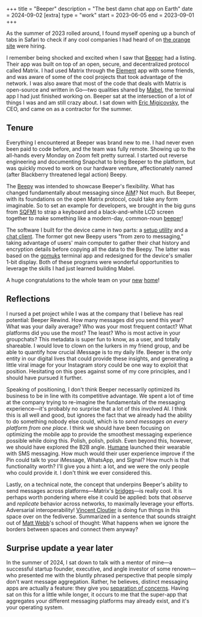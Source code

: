 +++
title = "Beeper"
description = "The best damn chat app on Earth"
date = 2024-09-02
[extra]
type = "work"
start = 2023-06-05
end = 2023-09-01
+++

As the summer of 2023 rolled around, I found myself opening up a bunch
of tabs in Safari to check if any cool companies I had heard of on [the
orange site] were hiring.

I remember being shocked and excited when I saw that [Beeper] had a
listing. Their app was built on top of an open, secure, and
decentralized protocol called Matrix. I had used Matrix through the
[Element] app with some friends, and was aware of some of the cool
projects that took advantage of the network. I was also aware that most
of the code that deals with Matrix is open-source and written in Go—two
qualities shared by [Mabel], the terminal app I had just finished
working on. Beeper sat at the intersection of a lot of things I was and
am still crazy about. I sat down with [Eric Migicovsky], the CEO, and
came on as a contractor for the summer.

## Tenure
Everything I encountered at Beeper was brand new to me. I had never even
been paid to code before, and the team was fully remote. Showing up to
the all-hands every Monday on Zoom felt pretty surreal. I started out
reverse engineering and documenting Snapchat to bring Beeper to the
platform, but was quickly moved to work on our hardware venture,
affectionately named (after Blackberry threatened legal action) Beepy.

The [Beepy] was intended to showcase Beeper's flexibility. What has
changed fundamentally about messaging since [AIM]? Not much. But Beeper,
with its foundations on the open Matrix protocol, could take any form
imaginable. So to set an example for developers, we brought in the big
guns from [SQFMI] to strap a keyboard and a black-and-white LCD screen
together to make something like a modern-day, common-noun
[beeper][tweet]!

The software I built for the device came in two parts: a [setup utility]
and a [chat client]. The former got new Beepy users "from zero to
messaging," taking advantage of users' main computer to gather their
chat history and encryption details before copying all the data to the
Beepy. The latter was based on the [gomuks] terminal app and redesigned
for the device's smaller 1-bit display. Both of these programs were
wonderful opportunities to leverage the skills I had just learned
building Mabel.

A huge congratulations to the whole team on your [new][acqhn]
[home][acq]!

## Reflections
I nursed a pet project while I was at the company that I believe has
real potential: Beeper Rewind. How many messages did you send this year?
What was your daily average? Who was your most frequent contact? What
platforms did you use the most? The least? Who is most active in your
groupchats? This metadata is super fun to know, as a user, and totally
shareable. I would love to clown on the lurkers in my friend group, and
be able to quantify how crucial iMessage is to my daily life. Beeper is
the only entity in our digital lives that could provide these insights,
and generating a little viral image for your Instagram story could be
one way to exploit that position. Hesitating on this goes against some
of my core principles, and I should have pursued it further.

Speaking of positioning, I don't think Beeper necessarily optimized its
business to be in line with its competitive advantage. We spent a lot of
time at the company trying to re-imagine the fundamentals of the
messaging experience—it's probably no surprise that a lot of this
involved AI. I think this is all well and good, but ignores the fact
that we already had the ability to do something nobody else could, which
is to *send messages on every platform from one place*. I think we
should have been focusing on optimizing the mobile app to provide the
smoothest messaging experience possible while doing this. Polish,
polish, polish. Even beyond this, however, we should have explored the
B2B angle. [Humane] launched their wearable with SMS messaging. How much
would their user experience improve if the Pin could talk to your
iMessage, WhatsApp, and Signal? How much is that functionality worth?
I'll give you a hint: a lot, and we were the only people who could
provide it. I don't think we ever considered this.

Lastly, on a technical note, the concept that underpins Beeper's ability
to send messages across platforms—Matrix's [bridges]—is really cool. It
is perhaps worth pondering where else it could be applied: bots that
*observe* and *replicate* behavior across networks, to maximally
leverage your efforts. Adversarial interoperability! [Vincent Cloutier]
is doing fun things in this space over on the fediverse. Summarized in a
sentence that sounds straight out of [Matt Webb]'s school of thought:
What happens when we ignore the borders between spaces and connect them
anyway?

## Surprise update a year later
In the summer of 2024, I sat down to talk with a mentor of mine—a
successful startup founder, executive, and angle investor of some
renown—who presented me with the bluntly phrased perspective that people
simply don't want message aggregation. Rather, he believes, distinct
messaging apps are actually a feature: they give you [separation of
concerns]. Having sat on this for a little while longer, it occurs to me
that the super-app that aggregates your different messaging platforms
may already exist, and it's your operating system.

[the orange site]: https://news.ycombinator.com
[Beeper]: https://www.beeper.com
[Element]: https://element.io
[Mabel]: @/projects/mabel/index.md
[Eric Migicovsky]: https://en.wikipedia.org/wiki/Eric_Migicovsky
[Beepy]: https://beepy.sqfmi.com
[AIM]: https://en.wikipedia.org/wiki/AIM_%28software%29
[SQFMI]: https://sqfmi.com
[tweet]: https://x.com/ericmigi/status/1649179643763920896
[setup utility]: https://github.com/beeper/beepycli
[chat client]: https://github.com/beeper/gomuks/tree/beepberry
[gomuks]: https://github.com/tulir/gomuks
[acqhn]: https://news.ycombinator.com/item?id=39980268
[acq]: https://blog.beeper.com/2024/04/09/beeper-is-joining-automattic/
[Humane]: https://humane.com
[bridges]: https://spec.matrix.org/v1.11/application-service-api/
[Vincent Cloutier]: https://r.town/@vincent
[Matt Webb]: https://interconnected.org/home/
[separation of concerns]: https://en.wikipedia.org/wiki/Separation_of_concerns
